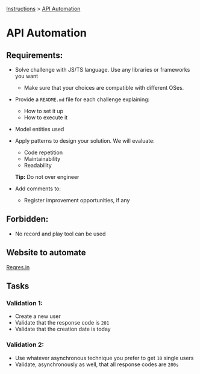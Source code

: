 [Instructions](../INSTRUCTIONS.md) > [API Automation](API%20Automation.md)

# API Automation

## Requirements:

- Solve challenge with JS/TS language. Use any libraries or frameworks you want
  - Make sure that your choices are compatible with different OSes.
- Provide a `README.md` file for each challenge explaining:
  - How to set it up
  - How to execute it
- Model entities used
- Apply patterns to design your solution. We will evaluate:

  - Code repetition
  - Maintainability
  - Readability

  **Tip:** Do not over engineer

- Add comments to:
  - Register improvement opportunities, if any

## Forbidden:

- No record and play tool can be used

## Website to automate

[Reqres.in](https://reqres.in/)

## Tasks

### Validation 1:

- Create a new user
- Validate that the response code is `201`
- Validate that the creation date is today

### Validation 2:

- Use whatever asynchronous technique you prefer to get `10` single users
- Validate, asynchronously as well, that all response codes are `200s`
